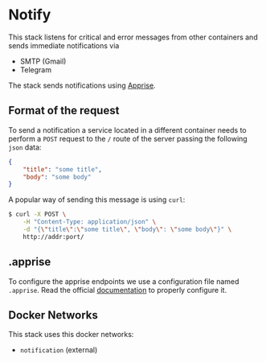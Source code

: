 # Notify

This stack listens for critical and error messages from other containers and sends immediate notifications via 

- SMTP (Gmail)
- Telegram

The stack sends notifications using [Apprise](https://github.com/caronc/apprise).

## Format of the request

To send a notification a service located in a different container needs to perform a `POST` request to the `/` route of the server passing the following `json` data:

```json
{
    "title": "some title",
    "body": "some body"
}
```

A popular way of sending this message is using `curl`:

```bash
$ curl -X POST \
    -H "Content-Type: application/json" \
    -d "{\"title\":\"some title\", \"body\": \"some body\"}" \
    http://addr:port/
```

## .apprise

To configure the apprise endpoints we use a configuration file named `.apprise`. 
Read the official [documentation](https://github.com/caronc/apprise/wiki/config) to properly configure it.

## Docker Networks

This stack uses this docker networks:

- `notification` (external)
